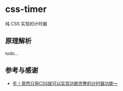 # css-timer

纯 CSS 实现的计时器

## 原理解析

todo...

## 参考与感谢

- [牛！竟然只用CSS就可以实现功能完整的计时器功能～](https://www.bilibili.com/video/BV1bN411u7nZ/)
